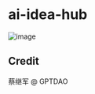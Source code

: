 # ai-idea-hub

![image](https://github.com/user-attachments/assets/a7a6a11d-ba91-4ef0-8bda-98392fbf07f1)

## Credit

蔡继军 @ GPTDAO
